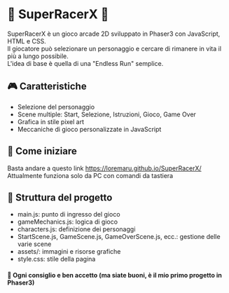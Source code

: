 # 🏁 SuperRacerX 🏁

SuperRacerX è un gioco arcade 2D sviluppato in Phaser3 con JavaScript, HTML e CSS.  <br>
Il giocatore può selezionare un personaggio e cercare di rimanere in vita il più a lungo possibile. <br>
L'idea di base è quella di una "Endless Run" semplice.

## 🎮 Caratteristiche

- Selezione del personaggio
- Scene multiple: Start, Selezione, Istruzioni, Gioco, Game Over
- Grafica in stile pixel art
- Meccaniche di gioco personalizzate in JavaScript

## 🚀 Come iniziare

Basta andare a questo link https://loremaru.github.io/SuperRacerX/ <br>
Attualmente funziona solo da PC con comandi da tastiera

## 🧠 Struttura del progetto

- main.js: punto di ingresso del gioco
- gameMechanics.js: logica di gioco
- characters.js: definizione dei personaggi
- StartScene.js, GameScene.js, GameOverScene.js, ecc.: gestione delle varie scene
- assets/: immagini e risorse grafiche
- style.css: stile della pagina

#### 🚗 Ogni consiglio e ben accetto (ma siate buoni, è il mio primo progetto in Phaser3)
